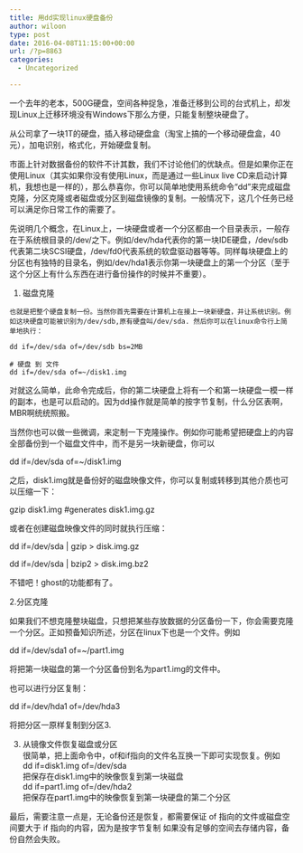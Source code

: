 ```yaml
---
title: 用dd实现linux硬盘备份
author: wiloon
type: post
date: 2016-04-08T11:15:00+00:00
url: /?p=8863
categories:
  - Uncategorized

---
```

一个去年的老本，500G硬盘，空间各种捉急，准备迁移到公司的台式机上，却发现Linux上迁移环境没有Windows下那么方便，只能复制整块硬盘了。

从公司拿了一块1T的硬盘，插入移动硬盘盒（淘宝上搞的一个移动硬盘盒，40元），加电识别，格式化，开始硬盘复制。

市面上针对数据备份的软件不计其数，我们不讨论他们的优缺点。但是如果你正在使用Linux（其实如果你没有使用Linux，而是通过一些Linux live CD来启动计算机，我想也是一样的），那么恭喜你，你可以简单地使用系统命令“dd”来完成磁盘克隆，分区克隆或者磁盘或分区到磁盘镜像的复制。一般情况下，这几个任务已经可以满足你日常工作的需要了。
  
先说明几个概念，在Linux上，一块硬盘或者一个分区都由一个目录表示，一般存在于系统根目录的/dev/之下。例如/dev/hda代表你的第一块IDE硬盘，/dev/sdb代表第二块SCSI硬盘，/dev/fd0代表系统的软盘驱动器等等。同样每块硬盘上的分区也有独特的目录名，例如/dev/hda1表示你第一块硬盘上的第一个分区（至于这个分区上有什么东西在进行备份操作的时候并不重要）。

  1. 磁盘克隆
  
    也就是把整个硬盘复制一份。当然你首先需要在计算机上在接上一块新硬盘，并让系统识别。例如这块硬盘可能被识别为/dev/sdb,原有硬盘叫/dev/sda. 然后你可以在linux命令行上简单地执行：

```bash# 硬盘 到 硬盘
dd if=/dev/sda of=/dev/sdb bs=2MB

# 硬盘 到 文件 
dd if=/dev/sda of=~/disk1.img

```

对就这么简单，此命令完成后，你的第二块硬盘上将有一个和第一块硬盘一模一样的副本，也是可以启动的。因为dd操作就是简单的按字节复制，什么分区表啊，MBR啊统统照搬。
  
当然你也可以做一些微调，来定制一下克隆操作。例如你可能希望把硬盘上的内容全部备份到一个磁盘文件中，而不是另一块新硬盘，你可以
  
dd if=/dev/sda of=~/disk1.img
  
之后，disk1.img就是备份好的磁盘映像文件，你可以复制或转移到其他介质也可以压缩一下：
  
gzip disk1.img #generates disk1.img.gz
  
或者在创建磁盘映像文件的同时就执行压缩：
  
dd if=/dev/sda | gzip > disk.img.gz
  
dd if=/dev/sda | bzip2 > disk.img.bz2
  
不错吧！ghost的功能都有了。

2.分区克隆
  
如果我们不想克隆整块磁盘，只想把某些存放数据的分区备份一下，你会需要克隆一个分区。正如预备知识所述，分区在linux下也是一个文件。例如
  
dd if=/dev/sda1 of=~/part1.img
  
将把第一块磁盘的第一个分区备份到名为part1.img的文件中。
  
也可以进行分区复制：
  
dd if=/dev/hda1 of=/dev/hda3
  
将把分区一原样复制到分区3.

<ol start="3">
  <li>
    从镜像文件恢复磁盘或分区<br /> 很简单，把上面命令中，of和if指向的文件名互换一下即可实现恢复。例如<br /> dd if=disk1.img of=/dev/sda<br /> 把保存在disk1.img中的映像恢复到第一块磁盘<br /> dd if=part1.img of=/dev/hda2<br /> 把保存在part1.img中的映像恢复到第一块硬盘的第二个分区
  </li>
</ol>

最后，需要注意一点是，无论备份还是恢复，都需要保证 of 指向的文件或磁盘空间要大于 if 指向的内容，因为是按字节复制 如果没有足够的空间去存储内容，备份自然会失败。